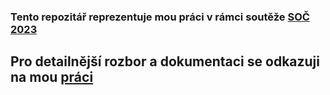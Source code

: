 ### Tento repozitář reprezentuje mou práci v rámci soutěže [SOČ 2023](https://www.soc.cz/) 

## Pro detailnější rozbor a dokumentaci se odkazuji na mou [práci](docs/safranek_SOC_v2.pdf)
